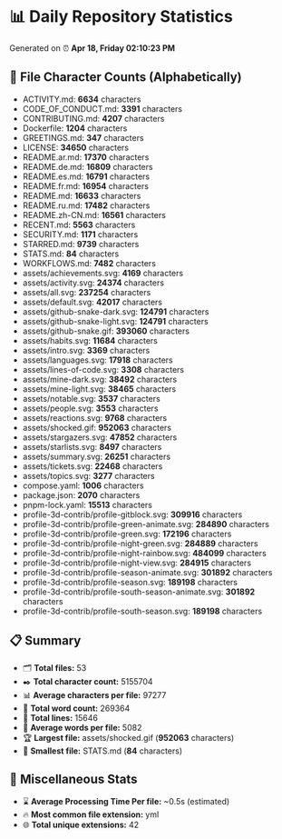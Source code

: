 # 📊 Daily Repository Statistics
Generated on ⏰ **Apr 18, Friday 02:10:23 PM**

## 📂 File Character Counts (Alphabetically)
- ACTIVITY.md: **6634** characters
- CODE_OF_CONDUCT.md: **3391** characters
- CONTRIBUTING.md: **4207** characters
- Dockerfile: **1204** characters
- GREETINGS.md: **347** characters
- LICENSE: **34650** characters
- README.ar.md: **17370** characters
- README.de.md: **16809** characters
- README.es.md: **16791** characters
- README.fr.md: **16954** characters
- README.md: **16633** characters
- README.ru.md: **17482** characters
- README.zh-CN.md: **16561** characters
- RECENT.md: **5563** characters
- SECURITY.md: **1171** characters
- STARRED.md: **9739** characters
- STATS.md: **84** characters
- WORKFLOWS.md: **7482** characters
- assets/achievements.svg: **4169** characters
- assets/activity.svg: **24374** characters
- assets/all.svg: **237254** characters
- assets/default.svg: **42017** characters
- assets/github-snake-dark.svg: **124791** characters
- assets/github-snake-light.svg: **124791** characters
- assets/github-snake.gif: **393060** characters
- assets/habits.svg: **11684** characters
- assets/intro.svg: **3369** characters
- assets/languages.svg: **17918** characters
- assets/lines-of-code.svg: **3308** characters
- assets/mine-dark.svg: **38492** characters
- assets/mine-light.svg: **38465** characters
- assets/notable.svg: **3537** characters
- assets/people.svg: **3553** characters
- assets/reactions.svg: **9768** characters
- assets/shocked.gif: **952063** characters
- assets/stargazers.svg: **47852** characters
- assets/starlists.svg: **8497** characters
- assets/summary.svg: **26251** characters
- assets/tickets.svg: **22468** characters
- assets/topics.svg: **3277** characters
- compose.yaml: **1006** characters
- package.json: **2070** characters
- pnpm-lock.yaml: **15513** characters
- profile-3d-contrib/profile-gitblock.svg: **309916** characters
- profile-3d-contrib/profile-green-animate.svg: **284890** characters
- profile-3d-contrib/profile-green.svg: **172196** characters
- profile-3d-contrib/profile-night-green.svg: **284889** characters
- profile-3d-contrib/profile-night-rainbow.svg: **484099** characters
- profile-3d-contrib/profile-night-view.svg: **284915** characters
- profile-3d-contrib/profile-season-animate.svg: **301892** characters
- profile-3d-contrib/profile-season.svg: **189198** characters
- profile-3d-contrib/profile-south-season-animate.svg: **301892** characters
- profile-3d-contrib/profile-south-season.svg: **189198** characters

## 📋 Summary
- 🗂️ **Total files:** 53
- ✒️ **Total character count:** 5155704
- 📊 **Average characters per file:** 97277
- 📝 **Total word count:** 269364
- 🧾 **Total lines:** 15646
- 📐 **Average words per file:** 5082
- 🏆 **Largest file:** assets/shocked.gif (**952063** characters)
- 🥉 **Smallest file:** STATS.md (**84** characters)

## 🌟 Miscellaneous Stats
- ⌛ **Average Processing Time Per file:** ~0.5s (estimated)
- 🔥 **Most common file extension:** yml
- 🌐 **Total unique extensions:** 42
